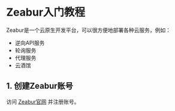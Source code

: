 # Zeabur入门教程

Zeabur是一个云原生开发平台，可以很方便地部署各种云服务，例如：
- 逆向API服务
- 轮询服务
- 代理服务
- 云酒馆

## 1. 创建Zeabur账号

访问 [Zeabur官网](https://zeabur.com) 并注册账号。

